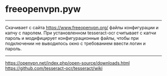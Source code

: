 # freeopenvpn.pyw
----------
Скачивает с сайта https://www.freeopenvpn.org/
файлы конфигурации и капчу с паролем.
При установленном tesseract-ocr считывает
с капчи пароль и модифицирует конфигурационные
файлы, чтобы при подключении не выводилось окно
с требованием ввести логин и пароль.

----------
https://openvpn.net/index.php/open-source/downloads.html 
https://github.com/tesseract-ocr/tesseract/wiki
